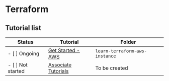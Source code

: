 # Terraform

## Tutorial list

| Status | Tutorial | Folder |
|--------|----------|--------|
| - [ ] Ongoing | [Get Started - AWS](https://learn.hashicorp.com/collections/terraform/aws-get-started) | `learn-terraform-aws-instance` |
| - [ ] Not started | [Associate Tutorials](https://learn.hashicorp.com/collections/terraform/certification-associate-tutorials) | To be created |
